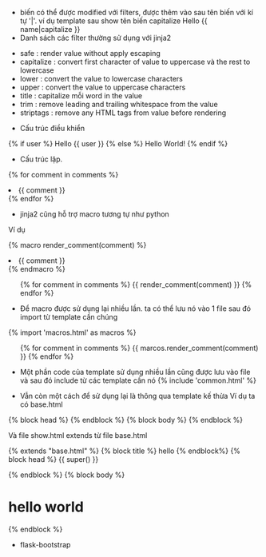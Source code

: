 - biến có thể được modified với filters, được thêm vào sau tên biến với kí tự '|'. ví dụ template sau show tên biến capitalize
	Hello {{ name|capitalize }}
- Danh sách các filter thường sử dụng với jinja2

+ safe : render value without apply escaping
+ capitalize : convert first character of value to uppercase và the rest to lowercase
+ lower : convert the value to lowercase characters
+ upper : convert the value to uppercase characters
+ title : capitalize mỗi word in the value
+ trim : remove leading and trailing whitespace from the value
+ striptags : remove any HTML tags from value before rendering

- Cấu trúc điều khiển

{% if user %}
Hello {{ user }}
{% else %}
Hello World!
{% endif %}

- Cấu trúc lặp.

{% for comment in comments %}
<li> {{ comment }}</li>
{% endfor %}

- jinja2 cũng hỗ trợ macro tương tự như python

Ví dụ

{% macro render_comment(comment) %}
<li> {{ comment }}</li>
{% endmacro %}

<ul>
{% for comment in comments %}
{{ render_comment(comment) }}
{% endfor %}
</ul>

- Để macro được sử dụng lại nhiều lần. ta có thể lưu nó vào 1 file sau đó import từ template cần chúng

{% import 'macros.html' as macros %}
<ul>
{% for comment in comments %}
{{ marcos.render_comment(comment) }}
{% endfor %}
</ul>

- Một phần code của template sử dụng nhiều lần cũng được lưu vào file và sau đó include từ các template cần nó 
{% include 'common.html' %} 

- Vẫn còn một cách để sử dụng lại là thông qua template kế thừa 
Ví dụ ta có base.html

<html>
<head>
{% block head %}
<title>{% block title %}{% endblock %} </title>
{% endblock %}
</head>
<body>
{% block body %}
{% endblock %}
</body>
</html>

Và file show.html extends từ file base.html

{% extends "base.html" %}
{% block title %} hello {% endblock%}
{% block head %}
{{ super() }}
<style>
</style>
{% endblock %}
{% block body %}
<h1> hello world </h1>
{% endblock %}

- flask-bootstrap

